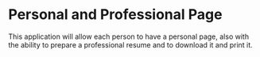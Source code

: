 # Personal and Professional Page
This application will allow each person to have a personal page, also with the ability to prepare a professional resume and to download it and print it.
